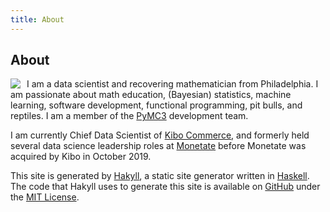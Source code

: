 ```yaml
---
title: About
---
```


About
-----

<img src="/resources/img/face.png" class="img-rounded" style="float:left;margin:0 10px 0 0;" />

I am a data scientist and recovering mathematician from Philadelphia. I am passionate about math education, (Bayesian) statistics, machine learning, software development, functional programming, pit bulls, and reptiles.  I am a member of the [PyMC3](http://pymc-devs.github.io/pymc3/) development team.

I am currently Chief Data Scientist of [Kibo Commerce](https://kibocommerce.com/), and formerly held several data science leadership roles at [Monetate](https://monetate.com/) before Monetate was acquired by Kibo in October 2019.

This site is generated by [Hakyll](http://jaspervdj.be/hakyll/), a static site generator written in [Haskell](http://www.haskell.org).  The code that Hakyll uses to generate this site is available on [GitHub](http://www.github.com/AustinRochford/blog) under the [MIT License](http://opensource.org/licenses/MIT).
